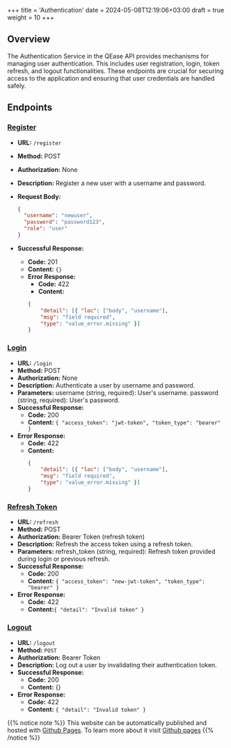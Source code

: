 +++
title = 'Authentication'
date = 2024-05-08T12:19:06+03:00
draft = true
weight = 10
+++


## Overview

The Authentication Service in the QEase API provides mechanisms for managing user authentication. This includes user registration, login, token refresh, and logout functionalities. These endpoints are crucial for securing access to the application and ensuring that user credentials are handled safely.

## Endpoints

### [Register](https://qease-app-04a682a52c08.herokuapp.com/docs#/auth/register_register_post) 

- **URL:** `/register`
- **Method:** POST
- **Authorization:** None
- **Description:** Register a new user with a username and password.
- **Request Body:**

  ```json
  {
    "username": "newuser",
    "password": "password123",
    "role": "user"
  }
    ```

- **Successful Response:**
    - **Code:** 201
    - **Content:** `{}`
    - **Error Response:**
        - **Code:** 422
        - **Content:**  
        ```json
        {   
            "detail": [{ "loc": ["body", "username"], 
            "msg": "field required",   
            "type": "value_error.missing" }] 
        }
        ```

### [Login](https://qease-app-04a682a52c08.herokuapp.com/docs#/auth/login_login_post)
- **URL:** `/login`
- **Method:** POST
- **Authorization:** None
- **Description:** Authenticate a user by username and password.
- **Parameters:**
username (string, required): User's username.
password (string, required): User's password.
- **Successful Response:**
    - **Code:** 200
    - **Content:** `{ "access_token": "jwt-token", "token_type": "bearer" }`
- **Error Response:**
    - **Code:** 422
    - **Content:**  
        ```json
        {   
            "detail": [{ "loc": ["body", "username"], 
            "msg": "field required",   
            "type": "value_error.missing" }] 
        }
        ```


### [Refresh Token](https://qease-app-04a682a52c08.herokuapp.com/docs#/auth/refresh_token_refresh_post)
- **URL:** `/refresh`
- **Method:** POST
- **Authorization:** Bearer Token (refresh token)
- **Description:** Refresh the access token using a refresh token.
- **Parameters:**
refresh_token (string, required): Refresh token provided during login or previous refresh.
- **Successful Response:**
    - **Code:** 200
    - **Content:** `{ "access_token": "new-jwt-token", "token_type": "bearer" }`
- **Error Response:**
    - **Code:** 422
    - **Content:**`{ "detail": "Invalid token" }`

### [Logout](https://qease-app-04a682a52c08.herokuapp.com/docs#/auth/logout_logout_post)
- **URL:** `/logout`
- **Method:** `POST`
- **Authorization:** Bearer Token
- **Description:** Log out a user by invalidating their authentication token.
- **Successful Response:**
    - **Code:** 200
    - **Content:** {}
- **Error Response:**
    - **Code:** 422
    - **Content:** `{ "detail": "Invalid token" }`

{{% notice note %}}
This website can be automatically published and hosted with [Github Pages](https://pages.github.com/). To learn more about it visit [Github pages](https://gohugo.io/hosting-and-deployment/hosting-on-github/)
{{% /notice %}}